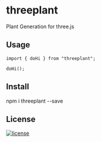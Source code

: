# threeplant

Plant Generation for three.js

## Usage

    import { doHi } from "threeplant";

    doHi();

## Install

npm i threeplant --save

<!---
## Init Node Project:
npm init

## Build
npm publish (one time password: google authenticator)

-->

## License

[![license](https://img.shields.io/badge/license-MIT-mint)](LICENSE.md)
